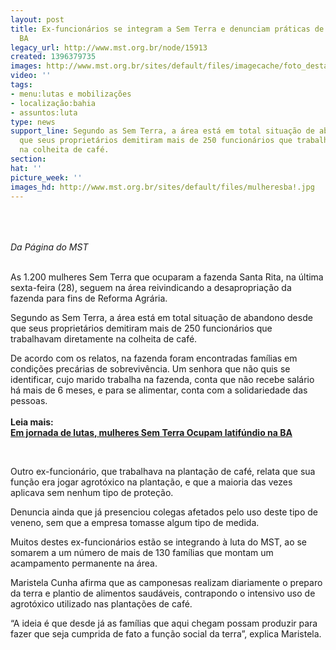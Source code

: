 ```yaml
---
layout: post
title: Ex-funcionários se integram a Sem Terra e denunciam práticas de fazenda na
  BA
legacy_url: http://www.mst.org.br/node/15913
created: 1396379735
images: http://www.mst.org.br/sites/default/files/imagecache/foto_destaque/mulheresba!.jpg
video: ''
tags:
- menu:lutas e mobilizações
- localização:bahia
- assuntos:luta
type: news
support_line: Segundo as Sem Terra, a área está em total situação de abandono desde
  que seus proprietários demitiram mais de 250 funcionários que trabalhavam diretamente
  na colheita de café.
section: 
hat: ''
picture_week: ''
images_hd: http://www.mst.org.br/sites/default/files/mulheresba!.jpg
---
```

<p><em><img style="margin: 10px;" src="http://www.mst.org.br/sites/default/files/mulheresba_0.jpg" alt=""><br><br></em></p><p><em>Da Página do MST</em></p><p><br>As 1.200 mulheres Sem Terra que ocuparam a fazenda Santa Rita, na última sexta-feira (28), seguem na área reivindicando a desapropriação da fazenda para fins de Reforma Agrária.</p><p>Segundo as Sem Terra, a área está em total situação de abandono desde que seus proprietários demitiram mais de 250 funcionários que trabalhavam diretamente na colheita de café.</p><p>De acordo com os relatos, na fazenda foram encontradas famílias em condições precárias de sobrevivência. Um senhora que não quis se identificar, cujo marido trabalha na fazenda, conta que não recebe salário há mais de 6 meses, e para se alimentar, conta com a solidariedade das pessoas.<br><br><strong>Leia mais:<br></strong><a href="http://www.mst.org.br/node/15894"><strong>Em jornada de lutas, mulheres Sem Terra Ocupam latifúndio na BA</strong></a></p><div>&nbsp;</div><p>Outro ex-funcionário, que trabalhava na plantação de café, relata que sua função era jogar agrotóxico na plantação, e que a maioria das vezes aplicava sem nenhum tipo de proteção.&nbsp;</p><p>Denuncia ainda que já presenciou colegas afetados pelo uso deste tipo de veneno, sem que a empresa tomasse algum tipo de medida. &nbsp;</p><p>Muitos destes ex-funcionários estão se integrando à luta do MST, ao se somarem a um número de mais de 130 famílias que montam um acampamento permanente na área.</p><p>Maristela Cunha afirma que as camponesas realizam diariamente o preparo da terra e plantio de alimentos saudáveis, contrapondo o intensivo uso de agrotóxico utilizado nas plantações de café.</p><p>“A ideia é que desde já as famílias que aqui chegam possam produzir para fazer que seja cumprida de fato a função social da terra”, explica Maristela.</p><div>&nbsp;</div><div>&nbsp;</div>
